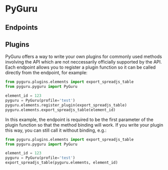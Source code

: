 # PyGuru



## Endpoints

## Plugins
PyGuru offers a way to write your own plugins for commonly used methods involving the API which are not neccessarily officially supported by the API.
Each endpoint allows you to register a plugin function so it can be called directly from the endpoint, for example:
```python
from pyguru.plugins.elements import export_spreadjs_table
from pyguru.pyguru import PyGuru

element_id = 123
pyguru = PyGuru(profile='test')
pyguru.elements.register_plugin(export_spreadjs_table)
pyguru.elements.export_spreadjs_table(element_id)
```
In this example, the endpoint is required to be the first parameter of the plugin function so that the method binding will work. If you write your plugin this way, you can still call it without binding, e.g.:
```python
from pyguru.plugins.elements import export_spreadjs_table
from pyguru.pyguru import PyGuru

element_id = 123
pyguru = PyGuru(profile='test')
export_spreadjs_table(pyguru.elements, element_id)
```